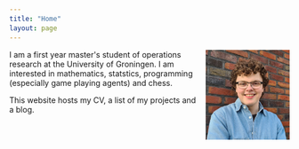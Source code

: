 ```yaml
---
title: "Home"
layout: page
---
```


<img src="images/headshot.jpg" alt="myself" style="width: 30%; float: right; vertical-align:top; padding: 0% 0% 2% 2%">

I am a first year master's student of operations research at the University of Groningen. I am interested in mathematics, statstics, programming (especially game playing agents) and chess.

This website hosts my CV, a list of my projects and a blog.
